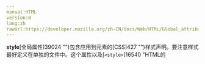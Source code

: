 ```yaml
---
manual:HTML
version:0
lang:zh
rawUrl:https://developer.mozilla.org/zh-CN/docs/Web/HTML/Global_attributes/style#
---
```






**style**[全局属性]39024 "")包含应用到元素的[CSS]427 "")样式声明。要注意样式最好定义在单独的文件中。这个属性以及[`<style>`]16540 "HTML的<style>元素包含了文档的样式化信息或者文档的一部分。指定的样式化星系包含的该元素内，通常是CSS的格式。")元素的主要目的是快速装饰。例如用于测试目的。



**用法注解：**这个属性不能用于传递语义信息。即使所有样式都移除了，页面也应该保留正确语义。通常它不应用于隐藏不相关的信息；这应该使用[**hidden**]39872 "")属性来实现。



## 规范<a name="规范"></a>

Specification | Status | Comment 
[HTML Living Standard<br></br><small>style</small>]39873 "") | Living Standard | No change from latest snapshot,[HTML 5.1]11883 "HTML 5.1") 
[HTML 5.1<br></br><small>style</small>]39874 "") | Recommendation | Snapshot of[HTML Living Standard]11885 "HTML Living Standard"), no change from[HTML5]12136 "HTML5") 
[HTML5<br></br><small>style</small>]39875 "") | Recommendation | Snapshot of[HTML Living Standard]11885 "HTML Living Standard"). From[HTML 4.01 Specification]12545 "HTML 4.01 Specification"), it is now a true global attribute. 
[HTML 4.01 Specification<br></br><small>style</small>]39876 "") | Recommendation | Supported on all elements but[`<base>`]12162 "HTML <base> 元素 指定用于一个文档中包含的所有相对URL的基本URL。一份中只能有一个<base>元素。"),[`<basefont>`]38787 "HTML标签用来设置文档的默认字体大小。使用<font>可以相对于默认字体大小进行变化。"),[`<head>`]8648 "HTML head 元素 规定文档相关的通用信息（元数据），包括文档的标题，文档的样式和脚本的链接（定义）等。"),[`<html>`]12547 "HTML <html> 元素 表示一个HTML文档的根（顶级元素），所所以它也被称为根元素。其他所有其他元素必须是此元素的后代。"),[`<meta>`]26137 "HTML <meta> 元素表示那些不能由其它HTML元相关元素 (<base>, <link>, <script>, <style> 或 <title>) 之一表示的任何元数据信息."),[`<param>`]38830 "HTML <param> 元素(或 HTML Parameter 元素) 定义了 <object>的参数"),[`<script>`]8665 "HTML <script> 元素用于嵌入或引用可执行脚本。"),[`<style>`]16540 "HTML的<style>元素包含了文档的样式化信息或者文档的一部分。指定的样式化星系包含的该元素内，通常是CSS的格式。"), and[`<title>`]38841 "HTML <title> 元素 定义文档的标题，显示在浏览器的标题栏或标签页上。它只可以包含文本，若是包含有标签，则包含的任何标签都不会被解释。"). 
[CSS Style Attributes]39877 "CSS Style Attributes") | Recommendation | Defines the content of the`style`attribute. 


## 浏览器兼容性<a name="浏览器兼容性"></a>


**[We&#39;re converting our compatibility data into a machine-readable JSON format]3344 "")**. This compatibility table still uses the old format, because we haven&#39;t yet converted the data it contains.**[Find out how you can help!]3392 "")**


* 
* 

Feature | Chrome | Firefox (Gecko) | Internet Explorer | Opera | Safari 
Basic support | (Yes) | (Yes) | (Yes) | (Yes) | (Yes) 




## 另见<a name="另见"></a>

* 所有[全局属性]39024 "")



